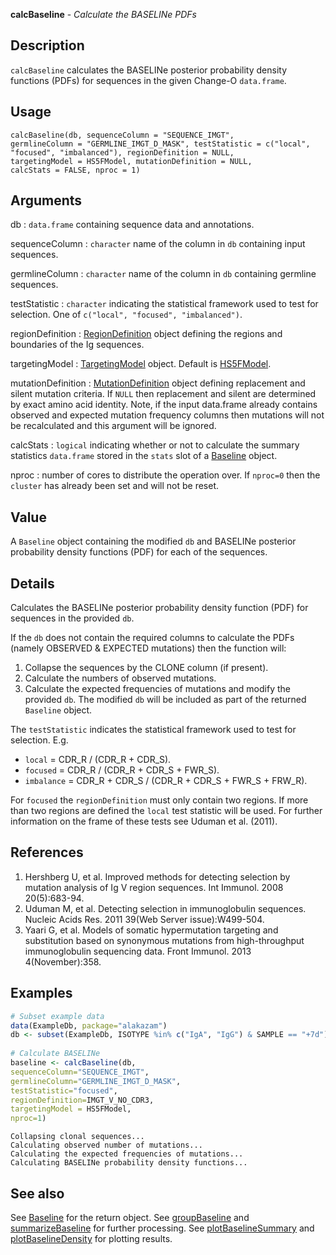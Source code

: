 





**calcBaseline** - *Calculate the BASELINe PDFs*

Description
--------------------

`calcBaseline` calculates the BASELINe posterior probability density 
functions (PDFs) for sequences in the given Change-O `data.frame`.


Usage
--------------------
```
calcBaseline(db, sequenceColumn = "SEQUENCE_IMGT",
germlineColumn = "GERMLINE_IMGT_D_MASK", testStatistic = c("local",
"focused", "imbalanced"), regionDefinition = NULL,
targetingModel = HS5FModel, mutationDefinition = NULL,
calcStats = FALSE, nproc = 1)
```

Arguments
-------------------

db
:   `data.frame` containing sequence data and annotations.

sequenceColumn
:   `character` name of the column in `db` 
containing input sequences.

germlineColumn
:   `character` name of the column in `db` 
containing germline sequences.

testStatistic
:   `character` indicating the statistical framework 
used to test for selection. One of 
`c("local", "focused", "imbalanced")`.

regionDefinition
:   [RegionDefinition](RegionDefinition-class.md) object defining the regions
and boundaries of the Ig sequences.

targetingModel
:   [TargetingModel](TargetingModel-class.md) object. Default is  [HS5FModel](HS5FModel.md).

mutationDefinition
:   [MutationDefinition](MutationDefinition-class.md) object defining replacement
and silent mutation criteria. If `NULL` then 
replacement and silent are determined by exact 
amino acid identity. Note, if the input data.frame 
already contains observed and expected mutation frequency 
columns then mutations will not be recalculated and this
argument will be ignored.

calcStats
:   `logical` indicating whether or not to calculate the 
summary statistics `data.frame` stored in the 
`stats` slot of a [Baseline](Baseline-class.md) object.

nproc
:   number of cores to distribute the operation over. If 
`nproc=0` then the `cluster` has already been
set and will not be reset.



Value
-------------------

A `Baseline` object containing the modified `db` and BASELINe 
posterior probability density functions (PDF) for each of the sequences.

Details
-------------------

Calculates the BASELINe posterior probability density function (PDF) for 
sequences in the provided `db`. 

If the `db` does not contain the 
required columns to calculate the PDFs (namely OBSERVED & EXPECTED mutations)
then the function will:

1. Collapse the sequences by the CLONE column (if present).
1. Calculate the numbers of observed mutations.
1. Calculate the expected frequencies of mutations and modify the provided 
`db`. The modified `db` will be included as part of the 
returned `Baseline` object.


The `testStatistic` indicates the statistical framework used to test for selection. 
E.g.

+ `local` = CDR_R / (CDR_R + CDR_S).
+ `focused` = CDR_R / (CDR_R + CDR_S + FWR_S).
+ `imbalance` = CDR_R + CDR_S / (CDR_R + CDR_S + FWR_S + FRW_R).

For `focused` the `regionDefinition` must only contain two regions. If more 
than two regions are defined the `local` test statistic will be used.
For further information on the frame of these tests see Uduman et al. (2011).

References
-------------------


1. Hershberg U, et al. Improved methods for detecting selection by mutation 
analysis of Ig V region sequences. 
Int Immunol. 2008 20(5):683-94.
1. Uduman M, et al. Detecting selection in immunoglobulin sequences. 
Nucleic Acids Res. 2011 39(Web Server issue):W499-504.
1. Yaari G, et al. Models of somatic hypermutation targeting and substitution based
on synonymous mutations from high-throughput immunoglobulin sequencing data.
Front Immunol. 2013 4(November):358.
 



Examples
-------------------

```R
# Subset example data
data(ExampleDb, package="alakazam")
db <- subset(ExampleDb, ISOTYPE %in% c("IgA", "IgG") & SAMPLE == "+7d")
 
# Calculate BASELINe
baseline <- calcBaseline(db, 
sequenceColumn="SEQUENCE_IMGT",
germlineColumn="GERMLINE_IMGT_D_MASK", 
testStatistic="focused",
regionDefinition=IMGT_V_NO_CDR3,
targetingModel = HS5FModel,
nproc=1)
```


```
Collapsing clonal sequences...
Calculating observed number of mutations...
Calculating the expected frequencies of mutations...
Calculating BASELINe probability density functions...

```



See also
-------------------

See [Baseline](Baseline-class.md) for the return object.
See [groupBaseline](groupBaseline.md) and [summarizeBaseline](summarizeBaseline.md) for further processing.
See [plotBaselineSummary](plotBaselineSummary.md) and [plotBaselineDensity](plotBaselineDensity.md) for plotting results.




